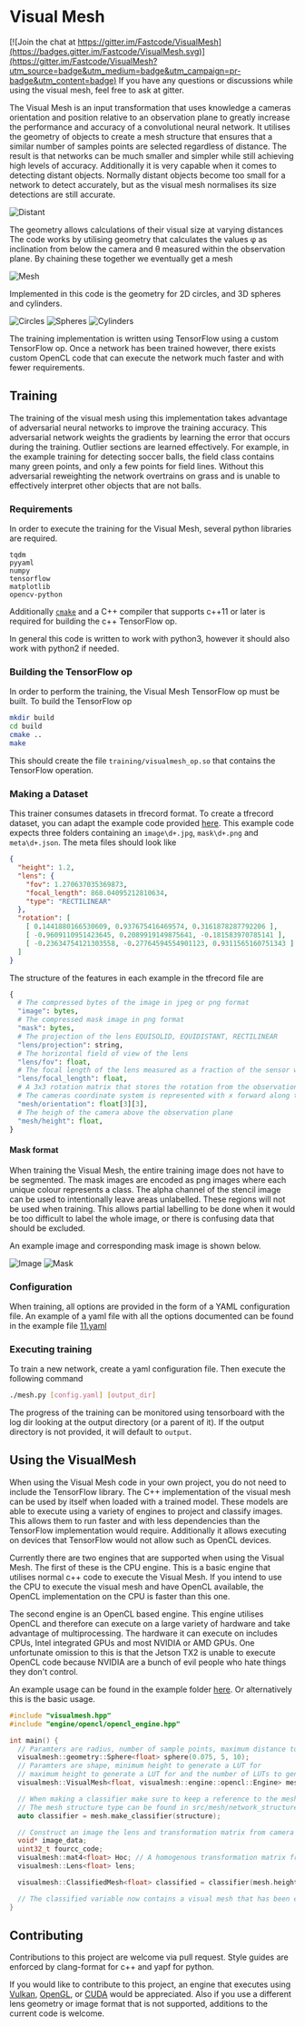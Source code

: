 # Visual Mesh

[![Join the chat at https://gitter.im/Fastcode/VisualMesh](https://badges.gitter.im/Fastcode/VisualMesh.svg)](https://gitter.im/Fastcode/VisualMesh?utm_source=badge&utm_medium=badge&utm_campaign=pr-badge&utm_content=badge)
If you have any questions or discussions while using the visual mesh, feel free to ask at gitter.

The Visual Mesh is an input transformation that uses knowledge a cameras orientation and position relative to an observation plane to greatly increase the performance and accuracy of a convolutional neural network.
It utilises the geometry of objects to create a mesh structure that ensures that a similar number of samples points are selected regardless of distance.
The result is that networks can be much smaller and simpler while still achieving high levels of accuracy.
Additionally it is very capable when it comes to detecting distant objects.
Normally distant objects become too small for a network to detect accurately, but as the visual mesh normalises its size detections are still accurate.

![Distant](./readme/distant.png)

The geometry allows calculations of their visual size at varying distances
The code works by utilising geometry that calculates the values φ as inclination from below the camera and θ measured within the observation plane.
By chaining these together we eventually get a mesh

![Mesh](./readme/mesh.jpg)

Implemented in this code is the geometry for 2D circles, and 3D spheres and cylinders.

![Circles](./readme/circle_dphi.svg) ![Spheres](./readme/sphere_dphi.svg) ![Cylinders](./readme/cylinder_dphi.svg)

The training implementation is written using TensorFlow using a custom TensorFlow op.
Once a network has been trained however, there exists custom OpenCL code that can execute the network much faster and with fewer requirements.

## Training

The training of the visual mesh using this implementation takes advantage of adversarial neural networks to improve the training accuracy.
This adversarial network weights the gradients by learning the error that occurs during the training.
Outlier sections are learned effectively.
For example, in the example training for detecting soccer balls, the field class contains many green points, and only a few points for field lines.
Without this adversarial reweighting the network overtrains on grass and is unable to effectively interpret other objects that are not balls.

### Requirements

In order to execute the training for the Visual Mesh, several python libraries are required.

```
tqdm
pyyaml
numpy
tensorflow
matplotlib
opencv-python
```

Additionally [`cmake`](https://cmake.org/) and a C++ compiler that supports c++11 or later is required for building the c++ TensorFlow op.

In general this code is written to work with python3, however it should also work with python2 if needed.

### Building the TensorFlow op

In order to perform the training, the Visual Mesh TensorFlow op must be built.
To build the TensorFlow op

```sh
mkdir build
cd build
cmake ..
make
```

This should create the file `training/visualmesh_op.so` that contains the TensorFlow operation.

### Making a Dataset

This trainer consumes datasets in tfrecord format.
To create a tfrecord dataset, you can adapt the example code provided [here](./training/build_dataset.py).
This example code expects three folders containing an `image\d+.jpg`, `mask\d+.png` and `meta\d+.json`.
The meta files should look like

```json
{
  "height": 1.2,
  "lens": {
    "fov": 1.270637035369873,
    "focal_length": 868.04095212810634,
    "type": "RECTILINEAR"
  },
  "rotation": [
    [ 0.1441880166530609, 0.937675416469574, 0.3161878287792206 ],
    [ -0.9609110951423645, 0.2089919149875641, -0.181583970785141 ],
    [ -0.23634754121303558, -0.27764594554901123, 0.9311565160751343 ]
  ]
}
```

The structure of the features in each example in the tfrecord file are
```python
{
  # The compressed bytes of the image in jpeg or png format
  "image": bytes,
  # The compressed mask image in png format
  "mask": bytes,
  # The projection of the lens EQUISOLID, EQUIDISTANT, RECTILINEAR
  "lens/projection": string,
  # The horizontal field of view of the lens
  "lens/fov": float,
  # The focal length of the lens measured as a fraction of the sensor width
  "lens/focal_length": float,
  # A 3x3 rotation matrix that stores the rotation from the observation plane to the camera
  # The cameras coordinate system is represented with x forward along the camera axis, y to the right, and z up
  "mesh/orientation": float[3][3],
  # The heigh of the camera above the observation plane
  "mesh/height": float,
}
```

#### Mask format

When training the Visual Mesh, the entire training image does not have to be segmented.
The mask images are encoded as png images where each unique colour represents a class.
The alpha channel of the stencil image can be used to intentionally leave areas unlabelled.
These regions will not be used when training.
This allows partial labelling to be done when it would be too difficult to label the whole image, or there is confusing data that should be excluded.

An example image and corresponding mask image is shown below.

![Image](./readme/image.jpg) ![Mask](./readme/mask.png)

### Configuration

When training, all options are provided in the form of a YAML configuration file.
An example of a yaml file with all the options documented can be found in the example file [11.yaml](./11.yaml)

### Executing training

To train a new network, create a yaml configuration file.
Then execute the following command

```sh
./mesh.py [config.yaml] [output_dir]
```

The progress of the training can be monitored using tensorboard with the log dir looking at the output directory (or a parent of it).
If the output directory is not provided, it will default to `output`.

<!--
## Testing

todo talk about testing and what it outputs
todo talk about how to make a pr curve using the output -->

## Using the VisualMesh

When using the Visual Mesh code in your own project, you do not need to include the TensorFlow library.
The C++ implementation of the visual mesh can be used by itself when loaded with a trained model.
These models are able to execute using a variety of engines to project and classify images.
This allows them to run faster and with less dependencies than the TensorFlow implementation would require.
Additionally it allows executing on devices that TensorFlow would not allow such as OpenCL devices.

Currently there are two engines that are supported when using the Visual Mesh.
The first of these is the CPU engine.
This is a basic engine that utilises normal c++ code to execute the Visual Mesh.
If you intend to use the CPU to execute the visual mesh and have OpenCL available, the OpenCL implementation on the CPU is faster than this one.

The second engine is an OpenCL based engine.
This engine utilises OpenCL and therefore can execute on a large variety of hardware and take advantage of multiprocessing.
The hardware it can execute on includes CPUs, Intel integrated GPUs and most NVIDIA or AMD GPUs.
One unfortunate omission to this is that the Jetson TX2 is unable to execute OpenCL code because NVIDIA are a bunch of evil people who hate things they don't control.

An example usage can be found in the example folder [here](./example/main.cpp).
Or alternatively this is the basic usage.
```cpp
#include "visualmesh.hpp"
#include "engine/opencl/opencl_engine.hpp"

int main() {
  // Paramters are radius, number of sample points, maximum distance to project
  visualmesh::geometry::Sphere<float> sphere(0.075, 5, 10);
  // Paramters are shape, minimum height to generate a LUT for
  // maximum height to generate a LUT for and the number of LUTs to generate
  visualmesh::VisualMesh<float, visualmesh::engine::opencl::Engine> mesh(sphere, 0.5, 1.5, 100);

  // When making a classifier make sure to keep a reference to the mesh that created it as it uses it internally
  // The mesh structure type can be found in src/mesh/network_structure.hpp
  auto classifier = mesh.make_classifier(structure);

  // Construct an image the lens and transformation matrix from camera to ground and get it's fourcc code
  void* image_data;
  uint32_t fourcc_code;
  visualmesh::mat4<float> Hoc; // A homogenous transformation matrix from the camera to the observation plane
  visualmesh::Lens<float> lens;

  visualmesh::ClassifiedMesh<float> classified = classifier(mesh.height(camera_height), image_data, fourcc_code, Hoc, lens);

  // The classified variable now contains a visual mesh that has been executed by the network.
}
```

## Contributing

Contributions to this project are welcome via pull request.
Style guides are enforced by clang-format for c++ and yapf for python.

If you would like to contribute to this project, an engine that executes using [Vulkan](https://www.khronos.org/vulkan/), [OpenGL](https://www.opengl.org/), or [CUDA](https://developer.nvidia.com/cuda-zone) would be appreciated.
Also if you use a different lens geometry or image format that is not supported, additions to the current code is welcome.

<!-- ## Citing

If you use the VisualMesh in your work, please cite it -->
